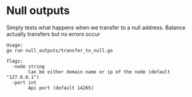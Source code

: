 # Null outputs

Simply tests what happens when we transfer to a null address.
Balance actually transfers but no errors occur

```
Usage:
go run null_outputs/transfer_to_null.go

flags:
  -node string
        Can be either domain name or ip of the node (default "127.0.0.1")
  -port int
        Api port (default 14265)
```
